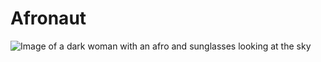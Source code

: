 # Afronaut

![Image of a dark woman with an afro and sunglasses looking at the sky](https://user-images.githubusercontent.com/77142475/175902545-2cd2a431-829a-4602-aa4a-4ac072949c88.png)



